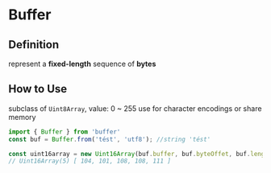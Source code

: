 # Buffer

## Definition
represent a **fixed-length** sequence of **bytes**

## How to Use
subclass of `Uint8Array`, value: 0 ~ 255
use for character encodings or share memory

```javascript
import { Buffer } from 'buffer'
const buf = Buffer.from('tést', 'utf8'); //string 'tést'

const uint16array = new Uint16Array(buf.buffer, buf.byteOffet, buf.length / Uint16Array.BYTES_PER_ELEMENT)
// Uint16Array(5) [ 104, 101, 108, 108, 111 ]
```